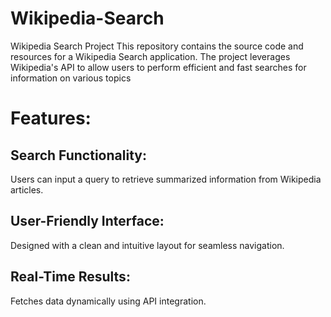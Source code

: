 # Wikipedia-Search
Wikipedia Search Project This repository contains the source code and resources for a Wikipedia Search application. The project leverages Wikipedia's API to allow users to perform efficient and fast searches for information on various topics
# Features:
## Search Functionality: 
Users can input a query to retrieve summarized information from Wikipedia articles.
## User-Friendly Interface: 
Designed with a clean and intuitive layout for seamless navigation.
## Real-Time Results:
Fetches data dynamically using API integration.

  
